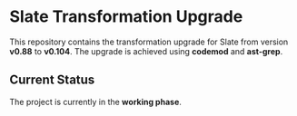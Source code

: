 # Slate Transformation Upgrade

This repository contains the transformation upgrade for Slate from version **v0.88** to **v0.104**. The upgrade is achieved using **codemod** and **ast-grep**.

## Current Status

The project is currently in the **working phase**.


